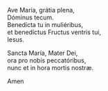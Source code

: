 Ave María, grátia plena,  
Dóminus tecum.  
Benedícta tu in muliéribus,  
et benedíctus Fructus ventris tui,  
Iesus.

Sancta María, Mater Dei,  
ora pro nobis peccatóribus,  
nunc et in hora mortis nostræ.

Amen

